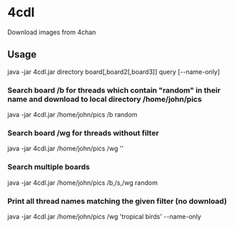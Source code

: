 # 4cdl
Download images from 4chan

## Usage
java -jar 4cdl.jar directory board[,board2[,board3]] query [--name-only]

### Search board /b for threads which contain "random" in their name and download to local directory /home/john/pics
java -jar 4cdl.jar /home/john/pics /b random

### Search board /wg for threads without filter
java -jar 4cdl.jar /home/john/pics /wg ''

### Search multiple boards
java -jar 4cdl.jar /home/john/pics /b,/s,/wg random

### Print all thread names matching the given filter (no download)
java -jar 4cdl.jar /home/john/pics /wg 'tropical birds' --name-only
